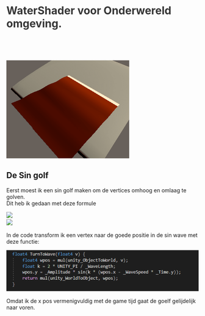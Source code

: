 <div id="project-mechanic-tab" class="project-mechanics-tab">
<h1 style="color: #363636; cursor:pointer; padding-bottom:1.5vh;" onclick="button();">WaterShader voor Onderwereld omgeving.</h1>
<div id="project-mechanic-info-tab">
<img src="https://raw.githubusercontent.com/WHofstra/Mythe_2020/Pelle/producten/WaterShader.gif">
    <h2>De Sin golf</h2>
    <p>Eerst moest ik een sin golf maken om de vertices omhoog en omlaag te golven.<br>
        Dit heb ik gedaan met deze formule<br></p>
    <img src="https://www.onlinemathlearning.com/image-files/equation-sine-graph.png"><br>
    <img src="https://media0.giphy.com/media/F5rQlfTXqCJ8c/giphy.gif">
    <p>In de code transform ik een vertex naar de goede positie in de sin wave met deze functie:</p>
    <img src="https://raw.githubusercontent.com/WHofstra/Mythe_2020/Pelle/producten/CodeSnipedWaterShaderSinWaveFunc.PNG">
    <p>Omdat ik de x pos vermenigvuldig met de game tijd gaat de goelf gelijdelijk naar voren.</p>
    </div>
   </div>
